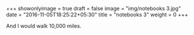 +++
showonlyimage = true
draft = false
image = "img/notebooks 3.jpg"
date = "2016-11-05T18:25:22+05:30"
title = "notebooks 3"
weight = 0
+++

And I would walk 10,000 miles.


